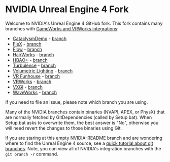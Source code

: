 NVIDIA Unreal Engine 4 Fork
===========================

Welcome to NVIDIA's Unreal Engine 4 GitHub fork.  This fork contains many branches with [GameWorks and VRWorks integrations](https://developer.nvidia.com/nvidia-gameworks-and-ue4):

* [CataclysmDemo](https://developer.nvidia.com/cataclysm-flip-solver-gpu-particles) - [branch](https://github.com/NvPhysX/UnrealEngine/tree/CataclysmDemo-4.15)
* [FleX](https://developer.nvidia.com/flex) - [branch](https://github.com/NvPhysX/UnrealEngine/tree/FleX-4.16.0)
* [Flow](https://developer.nvidia.com/nvidia-flow) - [branch](https://github.com/NvPhysX/UnrealEngine/tree/NvFlow-4.16)
* [HairWorks](https://developer.nvidia.com/hairworks) - [branch](https://github.com/NvPhysX/UnrealEngine/tree/HairWorks)
* [HBAO+](http://www.geforce.com/hardware/technology/hbao-plus) - [branch](https://github.com/NvPhysX/UnrealEngine/tree/HBAO+)
* [Turbulence](https://developer.nvidia.com/turbulence) - [branch](https://github.com/NvPhysX/UnrealEngine/tree/Turbulence-4.13)
* [Volumetric Lighting](https://developer.nvidia.com/VolumetricLighting) - [branch](https://github.com/NvPhysX/UnrealEngine/tree/VolumetricLighting-4.15)
* [VR Funhouse](https://developer.nvidia.com/vr-funhouse-mod-kit) - [branch](https://github.com/NvPhysX/UnrealEngine/tree/VRFunhouse-4.11)
* [VRWorks](https://developer.nvidia.com/vrworks) - [branch](https://github.com/NvPhysX/UnrealEngine/tree/VRWorks-Graphics-4.15)
* [VXGI](https://developer.nvidia.com/vxgi) - [branch](https://github.com/NvPhysX/UnrealEngine/tree/VXGI-4.15)
* [WaveWorks](https://developer.nvidia.com/waveworks) - [branch](https://github.com/NvPhysX/UnrealEngine/tree/WaveWorks)

If you need to file an issue, please note which branch you are using.

Many of the NVIDIA branches contain binaries (NVAPI, APEX, or PhysX) that are normally fetched by GitDependencies (called by Setup.bat).  When Setup.bat asks to overwrite them, the best answer is "No", otherwise you will need revert the changes to those binaries using Git.

If you are staring at this empty NVIDIA-README branch and are wondering where to find the Unreal Engine 4 source, see a [quick tutorial about git branches](https://www.atlassian.com/git/tutorials/using-branches).  Note, you can view all of NVIDIA's integration branches with the `git branch -r` command.

